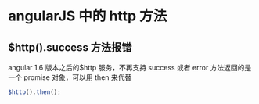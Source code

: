 <!-- Date: 2016-07-22 02:20 -->

# angularJS 中的 http 方法

## \$http().success 方法报错

angular 1.6 版本之后的\$http 服务，不再支持 success 或者 error 方法返回的是一个 promise 对象，可以用 then 来代替

```js
$http().then();
```
